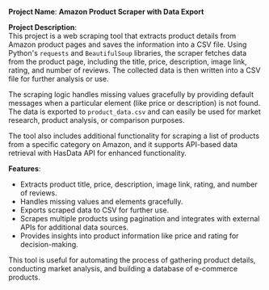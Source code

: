 **Project Name**: **Amazon Product Scraper with Data Export**

**Project Description**:  
This project is a web scraping tool that extracts product details from Amazon product pages and saves the information into a CSV file. Using Python's `requests` and `BeautifulSoup` libraries, the scraper fetches data from the product page, including the title, price, description, image link, rating, and number of reviews. The collected data is then written into a CSV file for further analysis or use.

The scraping logic handles missing values gracefully by providing default messages when a particular element (like price or description) is not found. The data is exported to `product_data.csv` and can easily be used for market research, product analysis, or comparison purposes.

The tool also includes additional functionality for scraping a list of products from a specific category on Amazon, and it supports API-based data retrieval with HasData API for enhanced functionality.

**Features**:
- Extracts product title, price, description, image link, rating, and number of reviews.
- Handles missing values and elements gracefully.
- Exports scraped data to CSV for further use.
- Scrapes multiple products using pagination and integrates with external APIs for additional data sources.
- Provides insights into product information like price and rating for decision-making.

This tool is useful for automating the process of gathering product details, conducting market analysis, and building a database of e-commerce products.
